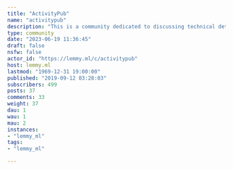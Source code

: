 ```yaml
---
title: "ActivityPub" 
name: "activitypub"
description: "This is a community dedicated to discussing technical details related to ActivityPub. It is not for discussing the Fediverse, although discussion on that topic is fine if it somehow relates to the AP protocol itself.We welcome developers familiar with the protocol! "
type: community
date: "2023-06-19 11:36:45"
draft: false
nsfw: false
actor_id: "https://lemmy.ml/c/activitypub"
host: lemmy.ml
lastmod: "1969-12-31 19:00:00"
published: "2019-09-12 03:28:03"
subscribers: 499
posts: 37
comments: 33
weight: 37
dau: 1
wau: 1
mau: 2
instances:
- "lemmy_ml"
tags: 
- "lemmy_ml"

---
```

